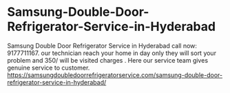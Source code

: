 # Samsung-Double-Door-Refrigerator-Service-in-Hyderabad
Samsung Double Door Refrigerator Service in Hyderabad call now: 9177711167. our technician reach your home in day only they will sort your problem and 350/ will be visited charges . Here our service team gives genuine service to customer. https://samsungdoubledoorrefrigeratorservice.com/samsung-double-door-refrigerator-service-in-hyderabad/
